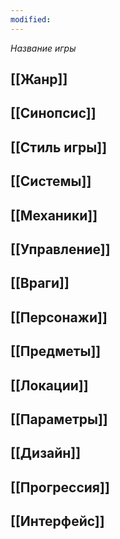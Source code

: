 ```yaml
---
modified:
---
```

*Название игры*
## [[Жанр]]

## [[Синопсис]]

## [[Стиль игры]]

## [[Системы]]

## [[Механики]]

## [[Управление]]

## [[Враги]]

## [[Персонажи]]

## [[Предметы]]

## [[Локации]]

## [[Параметры]]
## [[Дизайн]]

## [[Прогрессия]]

## [[Интерфейс]]
